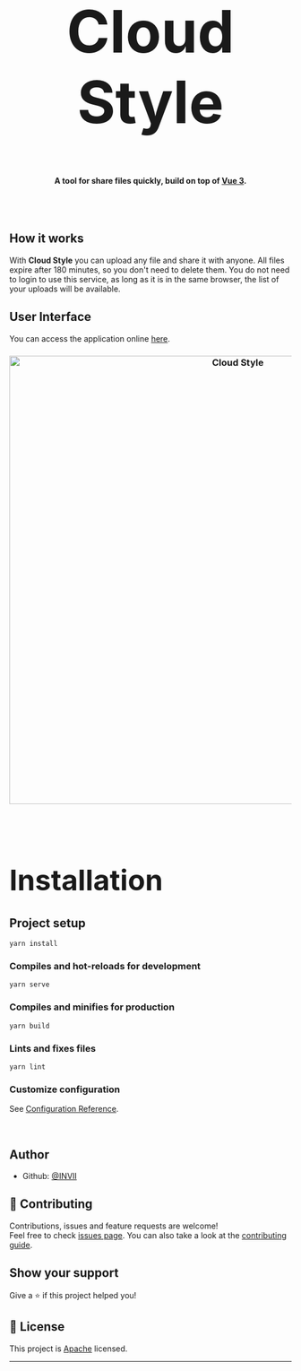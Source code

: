 <h1 style ="font-size: 78pt; font-weight:bold" align="center">
Cloud Style
</h1>

<h4 align="center">A tool for share files quickly, build on top of <a href="http://v3.vuejs.org" target="_blank">Vue 3</a>.</h4>

<br><br>

<h2>How it works</h2>

With **Cloud Style** you can upload any file and share it with anyone. All files expire after 180 minutes, so you don't need to delete them. You do not need to login to use this service, as long as it is in the same browser, the list of your uploads will be available.


<h2>User Interface</h2>


You can access the application online [here](link).

<h3 align="center">
  <a href="link">
    <img
      width="800"
      alt="Cloud Style"
      src="https://i.imgur.com/HHtabDk.jpeg"
    >
  </a>
</h3>

<br>

<h1 style ="font-size: 38pt; font-weight:bold" align="left">
Installation
</h1>

## Project setup
```
yarn install
```

### Compiles and hot-reloads for development
```
yarn serve
```

### Compiles and minifies for production
```
yarn build
```

### Lints and fixes files
```
yarn lint
```

### Customize configuration
See [Configuration Reference](https://cli.vuejs.org/config/).

<br>

## Author

* Github: [@INVII](https://github.com/INVIII)

## 🤝 Contributing

Contributions, issues and feature requests are welcome!<br />Feel free to check [issues page](https://github.com/INVIII/CloudStyle/issues). You can also take a look at the [contributing guide](https://github.com/INVIII/CloudStyle/blob/master/CONTRIBUTING.md).

## Show your support

Give a ⭐️ if this project helped you!

## 📝 License

This project is [Apache](https://github.com/INVIII/CloudStyle/blob/master/LICENSE) licensed.

***
